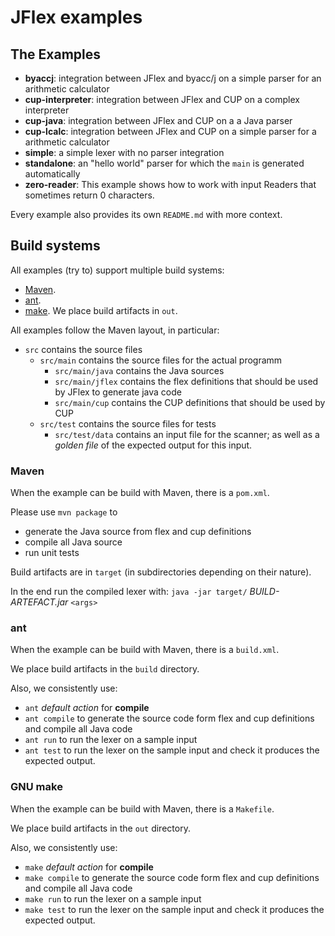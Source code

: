 # JFlex examples

## The Examples

* **byaccj**:
  integration between JFlex and byacc/j on a simple parser for an arithmetic calculator
* **cup-interpreter**:
  integration between JFlex and CUP on a complex interpreter
* **cup-java**:
  integration between JFlex and CUP on a a Java parser
* **cup-lcalc**:
  integration between JFlex and CUP on a simple parser for a arithmetic calculator
* **simple**:
  a simple lexer with no parser integration
* **standalone**:
  an "hello world" parser for which the `main` is generated automatically
* **zero-reader**:
  This example shows how to work with input Readers that sometimes return 0
  characters.

Every example also provides its own `README.md` with more context.

## Build systems

All examples (try to) support multiple build systems:
- [Maven](https://maven.apache.org/).
- [ant](https://ant.apache.org/).
- [make](https://www.gnu.org/software/make). We place build artifacts in `out`.

All examples follow the Maven layout, in particular:
- `src` contains the source files
  - `src/main` contains the source files for the actual programm
    - `src/main/java` contains the Java sources
    - `src/main/jflex` contains the flex definitions that should be used by JFlex
      to generate java code
    - `src/main/cup` contains the CUP definitions that should be used by CUP  
  - `src/test` contains the source files for tests
    - `src/test/data` contains an input file for the scanner; as well as a _golden file_
      of the expected output for this input.

### Maven

When the example can be build with Maven, there is a `pom.xml`.

Please use `mvn package` to
- generate the Java source from flex and cup definitions
- compile all Java source
- run unit tests

Build artifacts are in `target` (in subdirectories depending on their nature).

In the end run the compiled lexer with:
`java -jar target/` _BUILD-ARTEFACT.jar_ `<args>`

### ant

When the example can be build with Maven, there is a `build.xml`.

We place build artifacts in the `build` directory.

Also, we consistently use:
- `ant` _default action_ for **compile**
- `ant compile` to generate the source code form flex and cup definitions
   and compile all Java code
- `ant run` to run the lexer on a sample input
- `ant test` to run the lexer on the sample input and check it produces
  the expected output.
  
### GNU make

When the example can be build with Maven, there is a `Makefile`.

We place build artifacts in the `out` directory.

Also, we consistently use:
- `make` _default action_ for **compile**
- `make compile` to generate the source code form flex and cup definitions
   and compile all Java code
- `make run` to run the lexer on a sample input
- `make test` to run the lexer on the sample input and check it produces
  the expected output.

